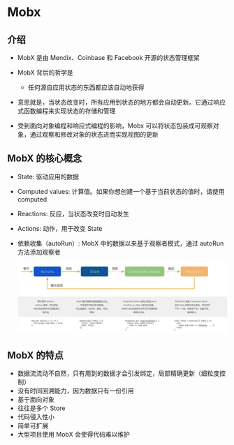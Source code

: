 # Mobx

## 介绍

+ MobX 是由 Mendix、Coinbase 和 Facebook 开源的状态管理框架

+ MobX 背后的哲学是

  + 任何源自应用状态的东西都应该自动地获得

+ 意思就是，当状态改变时，所有应用到状态的地方都会自动更新。它通过响应式函数编程来实现状态的存储和管理
+ 受到面向对象编程和响应式编程的影响，Mobx 可以将状态包装成可观察对象，通过观察和修改对象的状态进而实现视图的更新

## MobX 的核心概念

+ State: 驱动应用的数据
+ Computed values: 计算值。如果你想创建一个基于当前状态的值时，请使用 computed
+ Reactions: 反应，当状态改变时自动发生
+ Actions: 动作，用于改变 State
+ 依赖收集（autoRun）: MobX 中的数据以来基于观察者模式，通过 autoRun 方法添加观察者

  ![alt text](images/MobX的核心概念.png)

## MobX 的特点

+ 数据流流动不自然，只有用到的数据才会引发绑定，局部精确更新（细粒度控制）
+ 没有时间回溯能力，因为数据只有一份引用
+ 基于面向对象
+ 往往是多个 Store
+ 代码侵入性小
+ 简单可扩展
+ 大型项目使用 MobX 会使得代码难以维护




